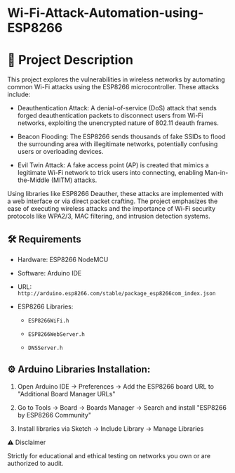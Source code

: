 # Wi-Fi-Attack-Automation-using-ESP8266

# 📖 Project Description

This project explores the vulnerabilities in wireless networks by automating common Wi-Fi attacks using the ESP8266 microcontroller. These attacks include:

- Deauthentication Attack: A denial-of-service (DoS) attack that sends forged deauthentication packets to disconnect users from Wi-Fi networks, exploiting the unencrypted nature of 802.11 deauth frames.

- Beacon Flooding: The ESP8266 sends thousands of fake SSIDs to flood the surrounding area with illegitimate networks, potentially confusing users or overloading devices.

- Evil Twin Attack: A fake access point (AP) is created that mimics a legitimate Wi-Fi network to trick users into connecting, enabling Man-in-the-Middle (MITM) attacks.

Using libraries like ESP8266 Deauther, these attacks are implemented with a web interface or via direct packet crafting. The project emphasizes the ease of executing wireless attacks and the importance of Wi-Fi security protocols like WPA2/3, MAC filtering, and intrusion detection systems.

## 🛠️ Requirements

- Hardware: ESP8266 NodeMCU

- Software: Arduino IDE

- URL: `http://arduino.esp8266.com/stable/package_esp8266com_index.json`

- ESP8266 Libraries:

    - `ESP8266WiFi.h`

    - `ESP8266WebServer.h`

    - `DNSServer.h`

## ⚙️ Arduino Libraries Installation:

1. Open Arduino IDE → Preferences → Add the ESP8266 board URL to "Additional Board Manager URLs"

2. Go to Tools → Board → Boards Manager → Search and install "ESP8266 by ESP8266 Community"

3. Install libraries via Sketch → Include Library → Manage Libraries

⚠️ Disclaimer

Strictly for educational and ethical testing on networks you own or are authorized to audit.
